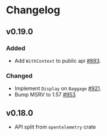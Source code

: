 # Changelog

## v0.19.0
### Added
- Add `WithContext` to public api [#893](https://github.com/open-telemetry/opentelemetry-rust/pull/893).

### Changed
- Implement `Display` on `Baggage` [#921](https://github.com/open-telemetry/opentelemetry-rust/pull/921).
- Bump MSRV to 1.57 [#953](https://github.com/open-telemetry/opentelemetry-rust/pull/953)

## v0.18.0

- API split from `opentelemetry` crate

